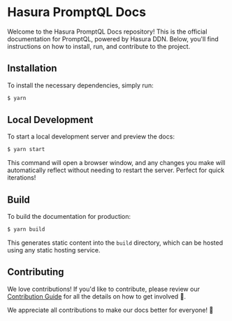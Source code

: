 # Hasura PromptQL Docs

Welcome to the Hasura PromptQL Docs repository! This is the official documentation for PromptQL, powered by Hasura DDN.
Below, you'll find instructions on how to install, run, and contribute to the project.

## Installation

To install the necessary dependencies, simply run:

```bash
$ yarn
```

## Local Development

To start a local development server and preview the docs:

```bash
$ yarn start
```

This command will open a browser window, and any changes you make will automatically reflect without needing to restart
the server. Perfect for quick iterations!

## Build

To build the documentation for production:

```bash
$ yarn build
```

This generates static content into the `build` directory, which can be hosted using any static hosting service.

## Contributing

We love contributions! If you'd like to contribute, please review our
[Contribution Guide](https://hasura.io/docs/promptql/wiki/contributing/) for all the details on how to get involved 🤙.

We appreciate all contributions to make our docs better for everyone! 🙌
